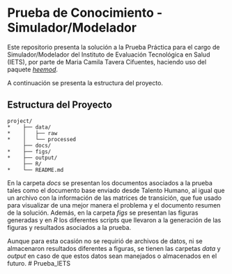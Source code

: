 # Prueba de Conocimiento - Simulador/Modelador

Este repositorio presenta la solución a la Prueba Práctica para el cargo de 
Simulador/Modelador del Instituto de Evaluación Tecnológica en Salud (IETS), 
por parte de Maria Camila Tavera Cifuentes, haciendo uso del paquete 
[*heemod*](https://cran.r-project.org/web/packages/heemod/index.html).

A continuación se presenta la estructura del proyecto.

## Estructura del Proyecto

```         
project/
*    ├── data/
*    │   ├── raw
*    │   └── processed
     ├── docs/
*    ├── figs/
*    ├── output/
     ├── R/
*    └── README.md
```

En la carpeta *docs* se presentan los documentos asociados a la prueba tales 
como el documento base enviado desde Talento Humano, al igual que un archivo 
con la información de las matrices de transición, que fue usado para visualizar 
de una mejor manera el problema y el documento resumen de la solución. Además, 
en la carpeta *figs* se presentan las figuras generadas y en *R* los diferentes
scripts que llevaron a la generación de las figuras y resultados asociados a la
prueba.

Aunque para esta ocasión no se requirió de archivos de datos, ni se almacenaron 
resultados diferentes a figuras, se tienen las carpetas *data* y *output* en caso de que estos datos sean manejados o almacenados en el futuro. \# Prueba_IETS
